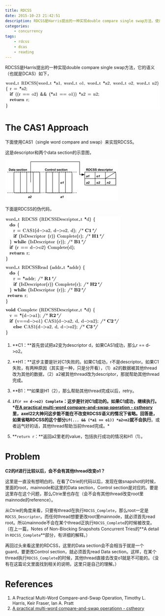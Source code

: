 ```yaml
---
title: RDCSS
date: 2015-10-23 21:42:51
description: RDCSS是Harris提出的一种实现double compare single swap方法，使用了single word compare and swap来实现。
categories:
    - concurrency
tags:
    - rdcss
    - dcas
    - reading
---
```


RDCSS是Harris提出的一种实现double compare single swap方法，它的语义（也就是DCAS）如下，

![](/images/2015/rdcss_semantic.png)

# The CAS1 Approach

下面使用CAS1（single word compare and swap）来实现RDCSS。

这是descriptor和两个data section的示意图，

![](/images/2015/rdcss_descriptor.png)

下面是RDCSS的伪代码，

![](/images/2015/rdcss_implementation.png)

1. **C1：**首先尝试把a2变为descriptor d，如果CAS1成功，那么r == d->o2。

2. **H1：**这步主要是针对C1失败的。如果C1成功，r不是descriptor。如果C1失败，有两种原因（其实是一种，只是分开看），（1）a2的数据被其他thread改为其他的数据，（2）a2被其他thread改为descriptor，那就帮助其他thread完成。

3. **B1：**如果是H1（2），那么帮助其他thread完成以后，retry。

4. **`if(r == d->o2) Complete`：**这步是针对C1成功的。如果C1成功，继续执行。
*在[A practical multi-word compare-and-swap operation - cstheory](http://cstheory.stackexchange.com/questions/7083/a-practical-multi-word-compare-and-swap-operation)里，axel22大神问这步能不能在不改变RDCSS语义的情况下省略。回答是，如果省略**RDCSS的这个部分`if(... && (*a1 == o1)) *a2=n2`就不会执行**。或者运气好的话，其他thread帮助当前thread完成。*

5. **`return r`：**返回a2里老的value，包括执行成功的情况和H1（1）。

# Problem

**C2的if进行比较以后，会不会有其他thread改变o1？**

这里是一直没有想明白的。在看了Ctrie的代码以后，发现在做snapshot的时候，里面的root，mainnode和这里的Data section，Control section是对应的。要是这里存在这个问题，那么Ctrie里也存在（会不会有其他thread改变root里mainnode的reference）。

从Ctrie的角度来看，只要有thread在执行`RDCSS_Complete`，那么root一定是`RDCSS_Descriptor`。而任何thread想要更改root里mainnode，就必须首先read root。所以mainnode不会在某个thread正执行`RDCSS_Complete`的时候被改变。
（在上一篇，Notes of Non-Blocking Snapshots Concurrent Tries的**A detail in `RDCSS_Complete`**部分，有详细的解释。）

再回过头来看这里的RDCSS，这里的Data section会不会相当于就是一个guard，要更改Control section，就必须首先read Data section。这样，在某个thread执行`RDCSS_Complete`的时候，其他thread直接去改变o1就是不可能的。（没有在这篇论文里面找到相关的说明，这里只是自己的理解。）

# References

1. A Practical Multi-Word Compare-and-Swap Operation, Timothy L. Harris, Keir Fraser, Ian A. Pratt
2. [A practical multi-word compare-and-swap operationn - cstheory](http://cstheory.stackexchange.com/questions/7083/a-practical-multi-word-compare-and-swap-operation)
